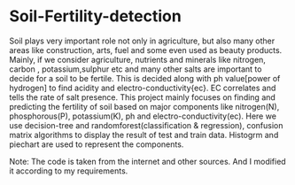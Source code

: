 # Soil-Fertility-detection
   Soil plays very important role not only in agriculture, but also many other areas like construction,
arts, fuel and some even used as beauty products. Mainly, if we consider agriculture, nutrients and
minerals like nitrogen, carbon , potassium,sulphur etc and many other salts are important to decide
for a soil to be fertile. This is decided along with ph value[power of hydrogen] to find acidity and
electro-conductivity{ec}. EC correlates and tells the rate of salt presence.
     This project mainly focuses on finding and predicting the fertility of soil based on major components 
like nitrogen(N), phosphorous(P), potassium(K), ph and electro-conductivity(ec). 
     Here we use decision-tree and randomforest(classification & regression), confusion matrix algorithms
to display the result of test and train data. Histogrm and piechart are used to represent the components.
     
     
     
     
     
     
     
     
    
Note: The code is taken from the internet and other sources. And I modified it according to my requirements.
